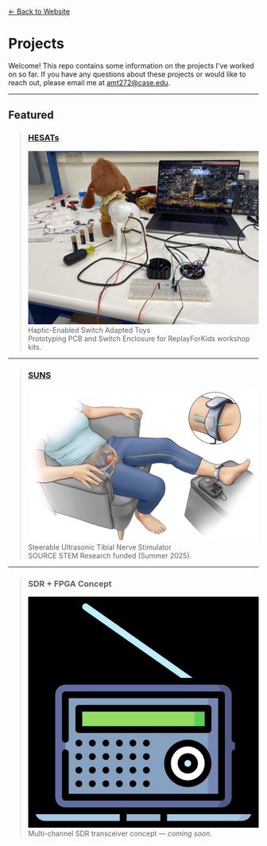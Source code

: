 [← Back to Website](https://amitthusay.github.io)

# Projects

Welcome! This repo contains some information on the projects I've worked on so far. If you have any questions about these projects or would like to reach out, please email me at amt272@case.edu.

---

## Featured

> ### [HESATs](HESAT/README.md)  
> [![HESAT](HESAT/assets/HESAT_1.jpg)](HESAT/README.md)  
> Haptic-Enabled Switch Adapted Toys  
> Prototyping PCB and Switch Enclosure for ReplayForKids workshop kits.

---

> ### [SUNS](SUNS/README.md)  
> [![SUNS](SUNS/assets/cover.jpg)](SUNS/README.md)  
> Steerable Ultrasonic Tibial Nerve Stimulator  
> SOURCE STEM Research funded (Summer 2025).

---

> ### SDR + FPGA Concept  
> [![SDR](SDR/assets/FPGA_SDR_cover.jpg)](SDR/README.md)  
> Multi-channel SDR transceiver concept — *coming soon*.